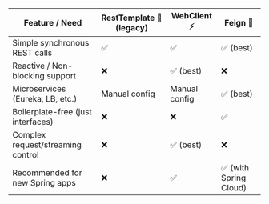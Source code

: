 
|Feature / Need|RestTemplate 🚫 (legacy)|WebClient ⚡|Feign 🤝|
|---|---|---|---|
|Simple synchronous REST calls|✅|✅|✅ (best)|
|Reactive / Non-blocking support|❌|✅ (best)|❌|
|Microservices (Eureka, LB, etc.)|Manual config|Manual config|✅ (best)|
|Boilerplate-free (just interfaces)|❌|❌|✅|
|Complex request/streaming control|❌|✅ (best)|❌|
|Recommended for new Spring apps|❌|✅|✅ (with Spring Cloud)|
